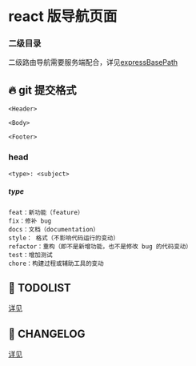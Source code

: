 # react 版导航页面

### 二级目录

二级路由导航需要服务端配合，详见[expressBasePath](https://github.com/MrSeaWave/expressBasePath)

## :fire: git 提交格式

```
<Header>

<Body>

<Footer>
```

### head

```
<type>: <subject>
```

##### type

```
feat：新功能（feature）
fix：修补 bug
docs：文档（documentation）
style： 格式（不影响代码运行的变动）
refactor：重构（即不是新增功能，也不是修改 bug 的代码变动）
test：增加测试
chore：构建过程或辅助工具的变动
```

## :rocket: TODOLIST

[详见](./TOODLIST)

## :checkered_flag: CHANGELOG

[详见](./CHANGELOG.md)
